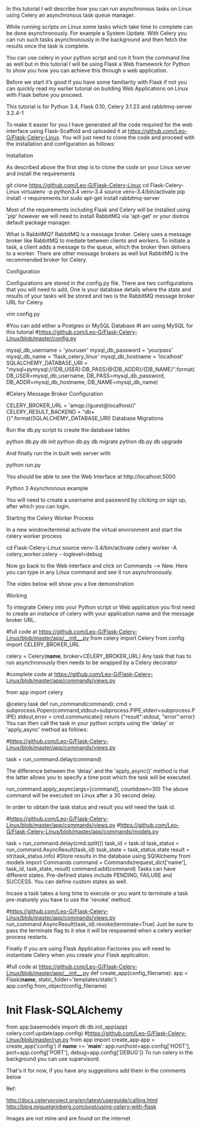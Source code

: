 In this tutorial I will describe how you can run asynchronous tasks on Linux using Celery an asynchronous task queue manager.

While running scripts on Linux some tasks which take time to complete can be done asynchronously. For example a System Update. With Celery you can run such tasks asynchronously in the background and then fetch the results once the task is complete.

You can use celery in your python script and run it from the command line as well but in this tutorial I will be using Flask a Web framework for Python to show you how you can achieve this through a web application.

Before we start it’s good if you have some familiarity with Flask if not you can quickly read my earlier tutorial on building Web Applications on Linux with Flask before you proceed.

This tutorial is for Python 3.4, Flask 0.10, Celery 3.1.23 and rabbitmq-server 3.2.4-1

To make it easier for you I have generated all the code required for the web interface using Flask-Scaffold and
uploaded it at https://github.com/Leo-G/Flask-Celery-Linux. You will just need to clone the code and proceed with the installation and configuration as follows:

Installation

As described above the first step is to clone the code on your Linux server and install the requirements

git clone https://github.com/Leo-G/Flask-Celery-Linux
cd Flask-Celery-Linux
virtualenv -p python3.4 venv-3.4
source venv-3.4/bin/activate
pip install -r requirements.txt
sudo apt-get install rabbitmq-server

Most of the requirements including Flask and Celery will be installed using 'pip' however we will need to install RabbitMQ via 'apt-get' or your distros default package manager.

What is RabbitMQ?
RabbitMQ is a message broker. Celery uses a message broker like RabbitMQ to mediate between clients and workers. To initiate a task, a client adds a message to the queue, which the broker then delivers to a worker. There are other message brokers as well but RabbitMQ is the recommended broker for Celery.

Configuration

Configurations are stored in the config.py file. There are two configurations that you will need to add,
One is your database details where the state and results of your tasks will be stored and two is
the RabbitMQ message broker URL for Celery.

vim config.py

#You can add either a Postgres or MySQL Database 
#I am using MySQL for this tutorial
#https://github.com/Leo-G/Flask-Celery-Linux/blob/master/config.py

mysql_db_username = 'youruser'
mysql_db_password = 'yourpass'
mysql_db_name = 'flask_celery_linux'
mysql_db_hostname = 'localhost'
SQLALCHEMY_DATABASE_URI = "mysql+pymysql://{DB_USER}:DB_PASS}@{DB_ADDR}/{DB_NAME}".format(DB_USER=mysql_db_username, DB_PASS=mysql_db_password, DB_ADDR=mysql_db_hostname, DB_NAME=mysql_db_name)

#Celery Message Broker Configuration

CELERY_BROKER_URL = 'amqp://guest@localhost//'
CELERY_RESULT_BACKEND = "db+{}".format(SQLALCHEMY_DATABASE_URI)
Database Migrations

Run the db.py script to create the database tables

python db.py db init
python db.py db migrate
python db.py db upgrade

And finally run the in built web server with

python run.py

You should be able to see the Web Interface at http://localhost:5000

Python 3 Asynchronous example

You will need to create a username and password by clicking on sign up, after which you can login.

Starting the Celery Worker Process

In a new window/terminal activate the virtual environment and start the celery worker process

cd Flask-Celery-Linux
source venv-3.4/bin/activate
celery worker -A celery_worker.celery --loglevel=debug

Now go back to the Web interface and click on Commands --> New. Here you can type in any Linux command and see it run asynchronously.

The video below will show you a live demonstration





Working

To integrate Celery into your Python script or Web application you first need to create an instance of
celery with your application name and the message broker URL.


#full code at https://github.com/Leo-G/Flask-Celery-Linux/blob/master/app/__init__.py
from celery import Celery
from config import CELERY_BROKER_URL

celery = Celery(__name__, broker=CELERY_BROKER_URL)
Any task that has to run asynchronously then needs to be wrapped by a Celery decorator


#complete code at https://github.com/Leo-G/Flask-Celery-Linux/blob/master/app/commands/views.py

from app import celery

@celery.task
def run_command(command):
 cmd = subprocess.Popen(command,stdout=subprocess.PIPE,stderr=subprocess.PIPE)
 stdout,error = cmd.communicate()
 return {"result":stdout, "error":error}
You can then call the task in your python scripts using the 'delay' or 'apply_async' method as follows:


#https://github.com/Leo-G/Flask-Celery-Linux/blob/master/app/commands/views.py

task = run_command.delay(command)


The difference between the 'delay' and the 'apply_async()' method is that the latter allows you to specify a time post which the task will be executed.


run_command.apply_async(args=[command], countdown=30)
The above command will be executed on Linux after a 30 second delay.

In order to obtain the task status and result you will need the task id.


#https://github.com/Leo-G/Flask-Celery-Linux/blob/master/app/commands/views.py
#https://github.com/Leo-G/Flask-Celery-Linux/blob/master/app/commands/models.py

 task = run_command.delay(cmd.split()) 
 task_id = task.id
 task_status = run_command.AsyncResult(task_id)
 task_state = task_status.state
 result = str(task_status.info)
 #Store results in the database using SQlAlchemy
 from models import Commands
 command = Commands(request_dict['name'], task_id, task_state, result)
 command.add(command)
Tasks can have different states. Pre-defined states include PENDING, FAILURE and SUCCESS. You can
define custom states as well.

Incase a task takes a long time to execute or you want to terminate a task pre-maturely you have to use the 'revoke' method.


#https://github.com/Leo-G/Flask-Celery-Linux/blob/master/app/commands/views.py
run_command.AsyncResult(task_id).revoke(terminate=True)
Just be sure to pass the terminate flag to it else it will be respawned when a celery worker process restarts.

Finally If you are using Flask Application Factories you will need to instantiate Celery when you create your Flask application.


#full code at https://github.com/Leo-G/Flask-Celery-Linux/blob/master/app/__init__.py
def create_app(config_filename):
 app = Flask(__name__, static_folder='templates/static')
 app.config.from_object(config_filename)
# Init Flask-SQLAlchemy
 from app.basemodels import db
 db.init_app(app)
celery.conf.update(app.config)
#https://github.com/Leo-G/Flask-Celery-Linux/blob/master/run.py
from app import create_app
app = create_app('config')
if __name__ == '__main__':
 app.run(host=app.config['HOST'],
 port=app.config['PORT'],
 debug=app.config['DEBUG'])
To run celery in the background you can use supervisord.

That's it for now, if you have any suggestions add them in the comments below

Ref:

http://docs.celeryproject.org/en/latest/userguide/calling.html
http://blog.miguelgrinberg.com/post/using-celery-with-flask

Images are not mine and are found on the internet
